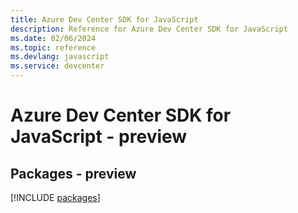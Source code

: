 ```yaml
---
title: Azure Dev Center SDK for JavaScript
description: Reference for Azure Dev Center SDK for JavaScript
ms.date: 02/06/2024
ms.topic: reference
ms.devlang: javascript
ms.service: devcenter
---
```

# Azure Dev Center SDK for JavaScript - preview
## Packages - preview
[!INCLUDE [packages](dev-center-index.md)]